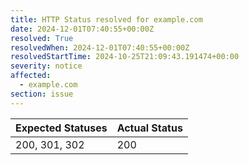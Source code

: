 ```yaml
---
title: HTTP Status resolved for example.com
date: 2024-12-01T07:40:55+00:00Z
resolved: True
resolvedWhen: 2024-12-01T07:40:55+00:00Z
resolvedStartTime: 2024-10-25T21:09:43.191474+00:00
severity: notice
affected:
  - example.com
section: issue
---
```


| Expected Statuses | Actual Status  |
|-------------------|----------------|
| 200, 301, 302 | 200 |
